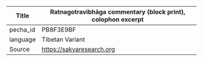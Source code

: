 |Title | Ratnagotravibhāga commentary (block print), colophon excerpt 
| --- | --- 
|pecha_id | PB8F3E9BF
|language | Tibetan Variant
|Source | https://sakyaresearch.org